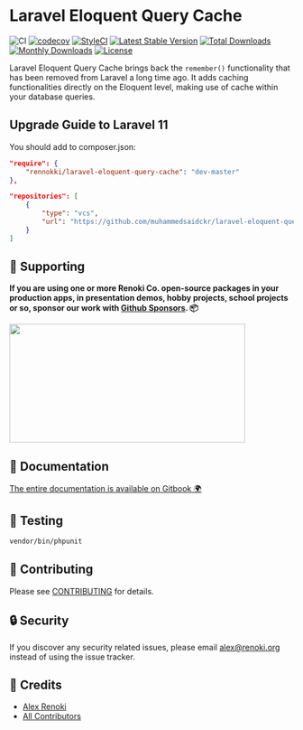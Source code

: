 Laravel Eloquent Query Cache
============================

![CI](https://github.com/renoki-co/laravel-eloquent-query-cache/workflows/CI/badge.svg?branch=master)
[![codecov](https://codecov.io/gh/renoki-co/laravel-eloquent-query-cache/branch/master/graph/badge.svg)](https://codecov.io/gh/renoki-co/laravel-eloquent-query-cache/branch/master)
[![StyleCI](https://github.styleci.io/repos/223236785/shield?branch=master)](https://github.styleci.io/repos/223236785)
[![Latest Stable Version](https://poser.pugx.org/rennokki/laravel-eloquent-query-cache/v/stable)](https://packagist.org/packages/rennokki/laravel-eloquent-query-cache)
[![Total Downloads](https://poser.pugx.org/rennokki/laravel-eloquent-query-cache/downloads)](https://packagist.org/packages/rennokki/laravel-eloquent-query-cache)
[![Monthly Downloads](https://poser.pugx.org/rennokki/laravel-eloquent-query-cache/d/monthly)](https://packagist.org/packages/rennokki/laravel-eloquent-query-cache)
[![License](https://poser.pugx.org/rennokki/laravel-eloquent-query-cache/license)](https://packagist.org/packages/rennokki/laravel-eloquent-query-cache)

Laravel Eloquent Query Cache brings back the `remember()` functionality that has been removed from Laravel a long time ago.
It adds caching functionalities directly on the Eloquent level, making use of cache within your database queries.

## Upgrade Guide to Laravel 11

You should add to composer.json:

```json
"require": {
    "rennokki/laravel-eloquent-query-cache": "dev-master"
},

"repositories": [
    {
        "type": "vcs",
        "url": "https://github.com/muhammedsaidckr/laravel-eloquent-query-cache"
    }
]
```

## 🤝 Supporting

**If you are using one or more Renoki Co. open-source packages in your production apps, in presentation demos, hobby projects, school projects or so, sponsor our work with [Github Sponsors](https://github.com/sponsors/rennokki). 📦**

[<img src="https://github-content.s3.fr-par.scw.cloud/static/37.jpg" height="210" width="418" />](https://github-content.renoki.org/github-repo/37)

## 📃 Documentation

[The entire documentation is available on Gitbook 🌍](https://rennokki.gitbook.io/laravel-eloquent-query-cache/)

## 🐛 Testing

``` bash
vendor/bin/phpunit
```

## 🤝 Contributing

Please see [CONTRIBUTING](CONTRIBUTING.md) for details.

## 🔒  Security

If you discover any security related issues, please email alex@renoki.org instead of using the issue tracker.

## 🎉 Credits

- [Alex Renoki](https://github.com/rennokki)
- [All Contributors](../../contributors)
